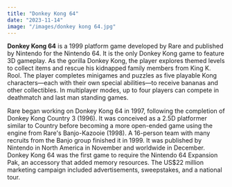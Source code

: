 ```yaml
---
title: "Donkey Kong 64"
date: "2023-11-14"
image: "/images/donkey kong 64.jpg"
---
```


__Donkey Kong 64__ is a 1999 platform game developed by Rare and published by Nintendo for the Nintendo 64. It is the only Donkey Kong game to feature 3D gameplay. As the gorilla Donkey Kong, the player explores themed levels to collect items and rescue his kidnapped family members from King K. Rool. The player completes minigames and puzzles as five playable Kong characters—each with their own special abilities—to receive bananas and other collectibles. In multiplayer modes, up to four players can compete in deathmatch and last man standing games.

Rare began working on Donkey Kong 64 in 1997, following the completion of Donkey Kong Country 3 (1996). It was conceived as a 2.5D platformer similar to Country before becoming a more open-ended game using the engine from Rare's Banjo-Kazooie (1998). A 16-person team with many recruits from the Banjo group finished it in 1999. It was published by Nintendo in North America in November and worldwide in December. Donkey Kong 64 was the first game to require the Nintendo 64 Expansion Pak, an accessory that added memory resources. The US$22 million marketing campaign included advertisements, sweepstakes, and a national tour. 
